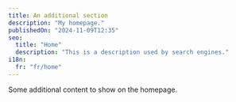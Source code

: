 ```yaml
---
title: An additional section
description: "My homepage."
publishedOn: "2024-11-09T12:35"
seo:
  title: "Home"
  description: "This is a description used by search engines."
i18n:
  fr: "fr/home"
---
```


Some additional content to show on the homepage.
